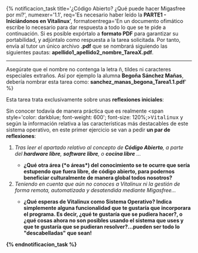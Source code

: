 {% notificacion_task title='¿Código Abierto? ¿Qué puede hacer Migasfree por mí?',
numexer='1.1',
req='Es necesario haber leído la <b>PARTE1 - Iniciándonos en Vitalinux</b>',
formatoentrega='En un documento ofimático escribe lo necesario para dar respuesta a todo lo que se te pide a continuación. Si es posible expórtalo a <b>formato PDF</b> para garantizar su portabilidad, y adjúntalo como respuesta a la tarea solicitada. Por tanto, envía al tutor un único archivo <b>.pdf</b> que se nombrará siguiendo las siguientes pautas: <b>apellido1_apellido2_nombre_TareaX.pdf</b>.
<br>
<hr />
Asegúrate que el nombre no contenga la letra ñ, tildes ni caracteres especiales extraños. Así por ejemplo la alumna <b>Begoña Sánchez Mañas</b>, debería nombrar esta tarea como: <b>sanchez_manas_begona_Tarea1.1.pdf</b>' %}

Esta tarea trata exclusivamente sobre unas <b>reflexiones iniciales</b>:
<br>

Sin conocer todavía de manera práctica que es realmente <span style='color: darkblue; font-weight: 600'; font-size: 120%;><tt>Vitalinux</tt></span> y según la información relativa a las características más destacables de este sistema operativo, en este primer ejercicio se van a pedir <b>un par de reflexiones</b>:

<ol>
<li>
<i>Tras leer el apartado relativo al concepto de <b>Código Abierto</b>, a parte del <b>hardware libre</b>, <b>software libre</b>, o <b>cocina libre</b> ...</i>
</li>
    <ul>
    <li>
    <b>¿Qué otra área (*o áreas*) del conocimiento se te ocurre que sería estupendo que fuera libre, de código abierto, para podernos beneficiar culturalmente de manera global todos nosotros?</b>
    </li>
    </ul>
<li> 
<i>Teniendo en cuenta que aún no conoces a Vitalinux ni la gestión de forma remota, automatizada y desatendida mediante Migasfree...</i>
</li>
    <ul>
    <li>
    <b>¿Qué esperas de Vitalinux como Sistema Operativo? Indica simplemente alguna funcionalidad que te gustaría que incorporara el programa. Es decir, ¿qué te gustaría que se pudiera hacer?, o ¿qué cosas ahora no son posibles usando el sistema que uses y que te gustaría que se pudieran resolver?...pueden ser todo lo "descabelladas" que sean!
    </li>
    </ul>
</ol>

{% endnotificacion_task %}